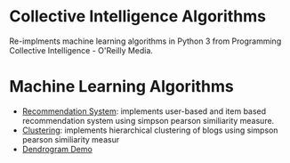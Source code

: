 # Collective Intelligence Algorithms
Re-implments machine learning algorithms in Python 3 from Programming Collective Intelligence - O'Reilly Media.

# Machine Learning Algorithms
* [Recommendation System](https://github.com/RSimran/Collective-Intelligence-Algorithmns/tree/master/Recommendation): implements user-based and item based recommendation system using simpson pearson similiarity measure.
* [Clustering](https://github.com/RSimran/Collective-Intelligence-Algorithmns/tree/master/Clustering): implements hierarchical clustering of blogs using simpson pearson similiarity measur   
*   [Dendrogram Demo](https://raw.githubusercontent.com/RSimran/Collective-Intelligence-Algorithmns/master/Clustering/cluster.jpeg)
